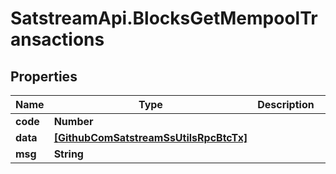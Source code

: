 # SatstreamApi.BlocksGetMempoolTransactions

## Properties
Name | Type | Description | Notes
------------ | ------------- | ------------- | -------------
**code** | **Number** |  | [optional] 
**data** | [**[GithubComSatstreamSsUtilsRpcBtcTx]**](GithubComSatstreamSsUtilsRpcBtcTx.md) |  | [optional] 
**msg** | **String** |  | [optional] 


